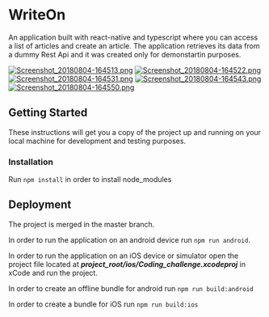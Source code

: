 # WriteOn
An application built with react-native and typescript where you can access a list of articles and create an article.
The application retrieves its data from a dummy Rest Api and it was created only for demonstartin purposes. 

[![Screenshot_20180804-164513.png](https://s33.postimg.cc/f4dzv95un/Screenshot_20180804-164513.png)](https://postimg.cc/image/m7lvavba3/)
[![Screenshot_20180804-164522.png](https://s33.postimg.cc/572z23qi7/Screenshot_20180804-164522.png)](https://postimg.cc/image/5jud8a8rv/)
[![Screenshot_20180804-164531.png](https://s33.postimg.cc/572z27dof/Screenshot_20180804-164531.png)](https://postimg.cc/image/4hk6pud4r/)
[![Screenshot_20180804-164543.png](https://s33.postimg.cc/sy2ckc10v/Screenshot_20180804-164543.png)](https://postimg.cc/image/ym8nb85d7/)
[![Screenshot_20180804-164550.png](https://s33.postimg.cc/r69dpg4tb/Screenshot_20180804-164550.png)](https://postimg.cc/image/rvs61t5cr/)



## Getting Started
These instructions will get you a copy of the project up and running on your local machine for development and testing purposes.

### Installation
Run `npm install` in order to install node_modules

## Deployment
The project is merged in the master branch.

In order to run the application on an android device run `npm run android`.

In order to run the application on an iOS device or simulator open the project file located at **_project_root/ios/Coding_challenge.xcodeproj_** in xCode and run the project.

In order to create an offline bundle for android run `npm run build:android`

In order to create a bundle for iOS run `npm run build:ios`

